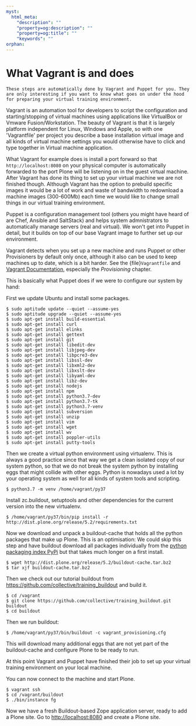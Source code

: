 ```yaml
---
myst:
  html_meta:
    "description": ""
    "property=og:description": ""
    "property=og:title": ""
    "keywords": ""
orphan:
---
```


# What Vagrant is and does

```{note}
These steps are automatically done by Vagrant and Puppet for you. They are only interesting if you want to know what goes on under the hood for preparing your virtual training environment.
```

Vagrant is an automation tool for developers to script the configuration and starting/stopping of virtual machines using applications like VirtualBox or Vmware Fusion/Workstation. The beauty of Vagrant is that it is largely platform independent for Linux, Windows and Apple, so with one 'Vagrantfile' per project you describe a base installation virtual image and all kinds of virtual machine settings you would otherwise have to click and type together in Virtual machine application.

What Vagrant for example does is install a port forward so that `http://localhost:8080` on your physical computer is automatically forwarded to the port Plone will be listening on in the guest virtual machine. After Vagrant has done its thing to set up your virtual machine we are not finished though. Although Vagrant has the option to prebuild specific images it would be a lot of work and waste of bandwidth to redownload a machine images (300-600Mb) each time we would like to change small things in our virtual training environment.

Puppet is a configuration management tool (others you might have heard of are Chef, Ansible and SaltStack) and helps system admnistrators to automatically manage servers (real and virtual). We won't get into Puppet in detail, but it builds on top of our base Vagrant image to further set up our environment.

Vagrant detects when you set up a new machine and runs Puppet or other Provisioners by default only once, although it also can be used to keep machines up to date, which is a bit harder. See the {file}`Vagrantfile` and [Vagrant Documentation](https://developer.hashicorp.com/vagrant/docs), especially the *Provisioning* chapter.

This is basically what Puppet does if we were to configure our system by hand:

First we update Ubuntu and install some packages.

```shell
$ sudo aptitude update --quiet --assume-yes
$ sudo aptitude upgrade --quiet --assume-yes
$ sudo apt-get install build-essential
$ sudo apt-get install curl
$ sudo apt-get install elinks
$ sudo apt-get install gettext
$ sudo apt-get install git
$ sudo apt-get install libedit-dev
$ sudo apt-get install libjpeg-dev
$ sudo apt-get install libpcre3-dev
$ sudo apt-get install libssl-dev
$ sudo apt-get install libxml2-dev
$ sudo apt-get install libxslt-dev
$ sudo apt-get install libyaml-dev
$ sudo apt-get install libz-dev
$ sudo apt-get install nodejs
$ sudo apt-get install npm
$ sudo apt-get install python3.7-dev
$ sudo apt-get install python3.7-tk
$ sudo apt-get install python3.7-venv
$ sudo apt-get install subversion
$ sudo apt-get install unzip
$ sudo apt-get install vim
$ sudo apt-get install wget
$ sudo apt-get install wv
$ sudo apt-get install poppler-utils
$ sudo apt-get install putty-tools
```

Then we create a virtual python environment using virtualenv. This is always a good practice since that way we get a clean isolated copy of our system python, so that we do not break the system python by installing eggs that might collide with other eggs. Python is nowadays used a lot by your operating system as well for all kinds of system tools and scripting.

```shell
$ python3.7 -m venv /home/vagrant/py37
```

Install zc.buildout, setuptools and other dependencies for the current version into the new virtualenv.

```shell
$ /home/vagrant/py37/bin/pip install -r http://dist.plone.org/release/5.2/requirements.txt
```

Now we download and unpack a buildout-cache that holds all the python packages that make up Plone. This is an optimisation: We could skip this step and have buildout download all packages individually from the [python packaging index PyPi](https://pypi.org) but that takes much longer on a first install.

```shell
$ wget http://dist.plone.org/release/5.2/buildout-cache.tar.bz2
$ tar xjf buildout-cache.tar.bz2
```

Then we check out our tutorial buildout from <https://github.com/collective/training_buildout> and build it.

```shell
$ cd /vagrant
$ git clone https://github.com/collective/training_buildout.git buildout
$ cd buildout
```

Then we run buildout:

```shell
$ /home/vagrant/py37/bin/buildout -c vagrant_provisioning.cfg
```

This will download many additional eggs that are not yet part of the buildout-cache and configure Plone to be ready to run.

At this point Vagrant and Puppet have finished their job to set up your virtual training environment on your local machine.

You can now connect to the machine and start Plone.

```shell
$ vagrant ssh
$ cd /vagrant/buildout
$ ./bin/instance fg
```

Now we have a fresh Buildout-based Zope application server, ready to add a Plone site. Go to <http://localhost:8080> and create a Plone site.
